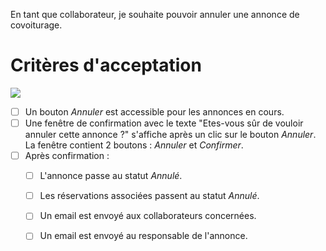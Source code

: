 En tant que collaborateur, je souhaite pouvoir annuler une annonce de covoiturage.

# Critères d'acceptation

![](https://github.com/DiginamicFormation/ressources-atelier/raw/master/gestion-du-transport/collab.annonces.liste.annuler.png)

* [ ] Un bouton _Annuler_ est accessible pour les annonces en cours.
* [ ] Une fenêtre de confirmation avec le texte "Etes-vous sûr de vouloir annuler cette annonce ?" s'affiche après un clic sur le bouton _Annuler_. La fenêtre contient 2 boutons : _Annuler_ et _Confirmer_.
* [ ] Après confirmation :
    * [ ] L'annonce passe au statut _Annulé_.
    * [ ] Les réservations associées passent au statut _Annulé_.
    * [ ] Un email est envoyé aux collaborateurs concernées.
    * [ ] Un email est envoyé au responsable de l'annonce.


